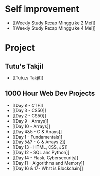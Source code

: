 # Self Improvement
- [[Weekly Study Recap Minggu ke 2 Mei]]
- [[Weekly Study Recap Minggu ke 4 Mei]]
# Project
## Tutu's Takjil
- [[Tutu_s Takjil]]
## 1000 Hour Web Dev Projects
- [[Day 8 - CTF]]
- [[Day 3 - CS50]]
- [[Day 2 - CS50]]
- [[Day 9 - Arrays]]
- [[Day 10 - Arrays]]
- [[Day 4&5 - C & Arrays]]
- [[Day 1 - Fundamentals]]
- [[Day 6&7 - C & Arrays 2]]
- [[Day 13 - HTML, CSS, JS]]
- [[Day 12 - SQL and Python]]
- [[Day 14 - Flask, Cybersecurity]]
- [[Day 11 - Algorithms and Memory]]
- [[Day 16 & 17- What is Blockchain]]